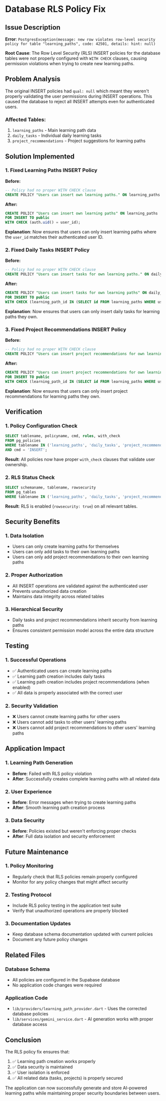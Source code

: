# Database RLS Policy Fix

## Issue Description

**Error**: `PostgresException(message: new row violates row-level security policy for table "learning_paths", code: 42501, details: hint: null)`

**Root Cause**: The Row Level Security (RLS) INSERT policies for the database tables were not properly configured with `WITH CHECK` clauses, causing permission violations when trying to create new learning paths.

## Problem Analysis

The original INSERT policies had `qual: null` which meant they weren't properly validating the user permissions during INSERT operations. This caused the database to reject all INSERT attempts even for authenticated users.

### Affected Tables:
1. `learning_paths` - Main learning path data
2. `daily_tasks` - Individual daily learning tasks
3. `project_recommendations` - Project suggestions for learning paths

## Solution Implemented

### 1. Fixed Learning Paths INSERT Policy

**Before:**
```sql
-- Policy had no proper WITH CHECK clause
CREATE POLICY "Users can insert own learning paths." ON learning_paths FOR INSERT;
```

**After:**
```sql
CREATE POLICY "Users can insert own learning paths" ON learning_paths 
FOR INSERT TO public 
WITH CHECK (auth.uid() = user_id);
```

**Explanation**: Now ensures that users can only insert learning paths where the `user_id` matches their authenticated user ID.

### 2. Fixed Daily Tasks INSERT Policy

**Before:**
```sql
-- Policy had no proper WITH CHECK clause
CREATE POLICY "Users can insert tasks for own learning paths." ON daily_tasks FOR INSERT;
```

**After:**
```sql
CREATE POLICY "Users can insert tasks for own learning paths" ON daily_tasks 
FOR INSERT TO public 
WITH CHECK (learning_path_id IN (SELECT id FROM learning_paths WHERE user_id = auth.uid()));
```

**Explanation**: Now ensures that users can only insert daily tasks for learning paths they own.

### 3. Fixed Project Recommendations INSERT Policy

**Before:**
```sql
-- Policy had no proper WITH CHECK clause
CREATE POLICY "Users can insert project recommendations for own learning paths" ON project_recommendations FOR INSERT;
```

**After:**
```sql
CREATE POLICY "Users can insert project recommendations for own learning paths" ON project_recommendations 
FOR INSERT TO public 
WITH CHECK (learning_path_id IN (SELECT id FROM learning_paths WHERE user_id = auth.uid()));
```

**Explanation**: Now ensures that users can only insert project recommendations for learning paths they own.

## Verification

### 1. Policy Configuration Check
```sql
SELECT tablename, policyname, cmd, roles, with_check 
FROM pg_policies 
WHERE tablename IN ('learning_paths', 'daily_tasks', 'project_recommendations') 
AND cmd = 'INSERT';
```

**Result**: All policies now have proper `with_check` clauses that validate user ownership.

### 2. RLS Status Check
```sql
SELECT schemaname, tablename, rowsecurity 
FROM pg_tables 
WHERE tablename IN ('learning_paths', 'daily_tasks', 'project_recommendations', 'profiles');
```

**Result**: RLS is enabled (`rowsecurity: true`) on all relevant tables.

## Security Benefits

### 1. Data Isolation
- Users can only create learning paths for themselves
- Users can only add tasks to their own learning paths
- Users can only add project recommendations to their own learning paths

### 2. Proper Authorization
- All INSERT operations are validated against the authenticated user
- Prevents unauthorized data creation
- Maintains data integrity across related tables

### 3. Hierarchical Security
- Daily tasks and project recommendations inherit security from learning paths
- Ensures consistent permission model across the entire data structure

## Testing

### 1. Successful Operations
- ✅ Authenticated users can create learning paths
- ✅ Learning path creation includes daily tasks
- ✅ Learning path creation includes project recommendations (when enabled)
- ✅ All data is properly associated with the correct user

### 2. Security Validation
- ❌ Users cannot create learning paths for other users
- ❌ Users cannot add tasks to other users' learning paths
- ❌ Users cannot add project recommendations to other users' learning paths

## Application Impact

### 1. Learning Path Generation
- **Before**: Failed with RLS policy violation
- **After**: Successfully creates complete learning paths with all related data

### 2. User Experience
- **Before**: Error messages when trying to create learning paths
- **After**: Smooth learning path creation process

### 3. Data Security
- **Before**: Policies existed but weren't enforcing proper checks
- **After**: Full data isolation and security enforcement

## Future Maintenance

### 1. Policy Monitoring
- Regularly check that RLS policies remain properly configured
- Monitor for any policy changes that might affect security

### 2. Testing Protocol
- Include RLS policy testing in the application test suite
- Verify that unauthorized operations are properly blocked

### 3. Documentation Updates
- Keep database schema documentation updated with current policies
- Document any future policy changes

## Related Files

### Database Schema
- All policies are configured in the Supabase database
- No application code changes were required

### Application Code
- `lib/providers/learning_path_provider.dart` - Uses the corrected database policies
- `lib/services/gemini_service.dart` - AI generation works with proper database access

## Conclusion

The RLS policy fix ensures that:
1. ✅ Learning path creation works properly
2. ✅ Data security is maintained
3. ✅ User isolation is enforced
4. ✅ All related data (tasks, projects) is properly secured

The application can now successfully generate and store AI-powered learning paths while maintaining proper security boundaries between users.
